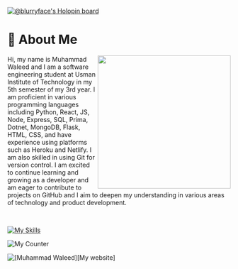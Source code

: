 [![@blurryface's Holopin board](https://holopin.me/blurryface)](https://holopin.io/@blurryface)



# 🚀 About Me
<img align="right" src="https://camo.githubusercontent.com/46b5337d2e4d0bf0e3c2cfd3ae600fe1eab38bd321af1f955da414cc73a84ca5/68747470733a2f2f692e67696665722e636f6d2f6f726967696e2f38342f38346437396635383763616565653639636166333036333836656333353237645f773230302e676966" height="300">
<p align="left">Hi, my name is Muhammad Waleed and I am a software engineering student at Usman Institute of Technology in my 5th semester of my 3rd year. I am proficient in various programming languages including Python, React, JS, Node, Express, SQL, Prima, Dotnet, MongoDB, Flask, HTML, CSS, and have experience using platforms such as Heroku and Netlify. I am also skilled in using Git for version control. I am excited to continue learning and growing as a developer and am eager to contribute to projects on GitHub and I aim to deepen my understanding in various areas of technology and product development.
</p><br>

[![My Skills](https://skillicons.dev/icons?i=python,flask,html,css,js,jquery,nodejs,express,react,mongodb,dotnet,mysql,prisma,netlify,heroku,git,figma,bootstrap&theme=dark&perline=9)](https://skillicons.dev)

![My Counter](https://hits.seeyoufarm.com/api/count/incr/badge.svg?url=https%3A%2F%2Fgithub.com%2Fnotwld1212%2Fhit-counter)

![[Muhammad Waleed][My website]](https://muhammadwaleed.me)
